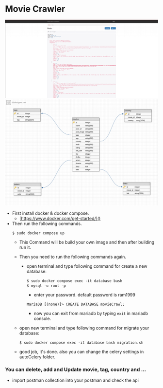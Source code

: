 # Movie Crawler

![View of Project](data/Screenshot%20from%202022-07-15%2012-39-21.png)
![Database](data/db.png)
- First install docker & docker compose.
  * [https://www.docker.com/get-started/]()
- Then run the following commands.
  ```
  $ sudo docker compose up
  ```
  * This Command will be build your own image and then after building run it.
  * Then you need to run the following commands again.
    * open terminal and type following command for create a new database:
        ```
      $ sudo docker compose exec -it database bash
      $ mysql -u root -p  
        ```
      * enter your password. default password is ram1999
      ```
      MariaDB [(none)]> CREATE DATABASE movieCrawl;
       ```
      * now you can exit from mariadb by typing ```exit``` in mariadb console.


  * open new terminal and type following command for migrate your database:
      ```
    $ sudo docker compose exec -it database bash migration.sh
      ```
  * good job, it's done. also you can change the celery settings in autoCelery folder.

### You can delete, add and Update movie, tag, country and ...
* import postman collection into your postman and check the api